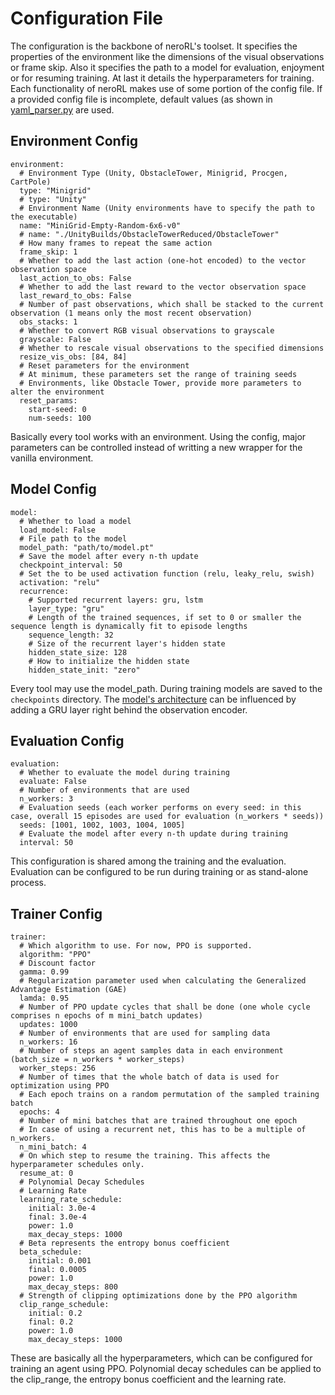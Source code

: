 # Configuration File

The configuration is the backbone of neroRL's toolset.
It specifies the properties of the environment like the dimensions of the visual observations or frame skip.
Also it specifies the path to a model for evaluation, enjoyment or for resuming training.
At last it details the hyperparameters for training.
Each functionality of neroRL makes use of some portion of the config file.
If a provided config file is incomplete, default values (as shown in [yaml_parser.py](../neroRL/utils/yaml_parser.py#L53) are used.

## Environment Config

```
environment:
  # Environment Type (Unity, ObstacleTower, Minigrid, Procgen, CartPole)
  type: "Minigrid"
  # type: "Unity"
  # Environment Name (Unity environments have to specify the path to the executable)
  name: "MiniGrid-Empty-Random-6x6-v0"
  # name: "./UnityBuilds/ObstacleTowerReduced/ObstacleTower"
  # How many frames to repeat the same action
  frame_skip: 1
  # Whether to add the last action (one-hot encoded) to the vector observation space
  last_action_to_obs: False
  # Whether to add the last reward to the vector observation space
  last_reward_to_obs: False
  # Number of past observations, which shall be stacked to the current observation (1 means only the most recent observation)
  obs_stacks: 1
  # Whether to convert RGB visual observations to grayscale
  grayscale: False
  # Whether to rescale visual observations to the specified dimensions
  resize_vis_obs: [84, 84]
  # Reset parameters for the environment
  # At minimum, these parameters set the range of training seeds
  # Environments, like Obstacle Tower, provide more parameters to alter the environment
  reset_params:
    start-seed: 0
    num-seeds: 100
```

Basically every tool works with an environment.
Using the config, major parameters can be controlled instead of writting a new wrapper for the vanilla environment.

## Model Config

```
model:
  # Whether to load a model
  load_model: False
  # File path to the model
  model_path: "path/to/model.pt"
  # Save the model after every n-th update
  checkpoint_interval: 50
  # Set the to be used activation function (relu, leaky_relu, swish)
  activation: "relu"
  recurrence:
    # Supported recurrent layers: gru, lstm
    layer_type: "gru"
    # Length of the trained sequences, if set to 0 or smaller the sequence length is dynamically fit to episode lengths
    sequence_length: 32
    # Size of the recurrent layer's hidden state
    hidden_state_size: 128
    # How to initialize the hidden state
    hidden_state_init: "zero"
```

Every tool may use the model_path.
During training models are saved to the `checkpoints` directory.
The [model's architecture](model.md) can be influenced by adding a GRU layer right behind the observation encoder.

## Evaluation Config

```
evaluation:
  # Whether to evaluate the model during training
  evaluate: False
  # Number of environments that are used
  n_workers: 3
  # Evaluation seeds (each worker performs on every seed: in this case, overall 15 episodes are used for evaluation (n_workers * seeds))
  seeds: [1001, 1002, 1003, 1004, 1005]
  # Evaluate the model after every n-th update during training
  interval: 50
```

This configuration is shared among the training and the evaluation.
Evaluation can be configured to be run during training or as stand-alone process.

## Trainer Config

```
trainer:
  # Which algorithm to use. For now, PPO is supported.
  algorithm: "PPO"
  # Discount factor
  gamma: 0.99
  # Regularization parameter used when calculating the Generalized Advantage Estimation (GAE)
  lamda: 0.95
  # Number of PPO update cycles that shall be done (one whole cycle comprises n epochs of m mini_batch updates)
  updates: 1000
  # Number of environments that are used for sampling data
  n_workers: 16
  # Number of steps an agent samples data in each environment (batch_size = n_workers * worker_steps)
  worker_steps: 256
  # Number of times that the whole batch of data is used for optimization using PPO
  # Each epoch trains on a random permutation of the sampled training batch
  epochs: 4
  # Number of mini batches that are trained throughout one epoch
  # In case of using a recurrent net, this has to be a multiple of n_workers.
  n_mini_batch: 4
  # On which step to resume the training. This affects the hyperparameter schedules only.
  resume_at: 0
  # Polynomial Decay Schedules
  # Learning Rate
  learning_rate_schedule:
    initial: 3.0e-4
    final: 3.0e-4
    power: 1.0
    max_decay_steps: 1000
  # Beta represents the entropy bonus coefficient
  beta_schedule:
    initial: 0.001
    final: 0.0005
    power: 1.0
    max_decay_steps: 800
  # Strength of clipping optimizations done by the PPO algorithm
  clip_range_schedule:
    initial: 0.2
    final: 0.2
    power: 1.0
    max_decay_steps: 1000
```

These are basically all the hyperparameters, which can be configured for training an agent using PPO.
Polynomial decay schedules can be applied to the clip_range, the entropy bonus coefficient and the learning rate.